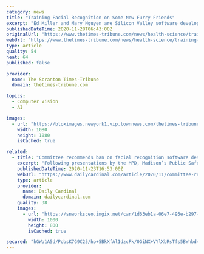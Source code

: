 ```yaml
---
category: news
title: "Training Facial Recognition on Some New Furry Friends"
excerpt: "Ed Miller and Mary Nguyen are Silicon Valley software developers by day, but moonlight at solving an unusually fuzzy problem."
publishedDateTime: 2020-11-28T06:43:00Z
originalUrl: "https://www.thetimes-tribune.com/news/health-science/training-facial-recognition-on-some-new-furry-friends/article_f5c944b8-0a00-5f31-ad9e-8abc0f74debc.html"
webUrl: "https://www.thetimes-tribune.com/news/health-science/training-facial-recognition-on-some-new-furry-friends/article_f5c944b8-0a00-5f31-ad9e-8abc0f74debc.html"
type: article
quality: 54
heat: 64
published: false

provider:
  name: The Scranton Times-Tribune
  domain: thetimes-tribune.com

topics:
  - Computer Vision
  - AI

images:
  - url: "https://bloximages.newyork1.vip.townnews.com/thetimes-tribune.com/content/tncms/custom/image/590573fe-bcc2-11ea-a70c-9fc5e1d62811.jpg"
    width: 1080
    height: 1080
    isCached: true

related:
  - title: "Committee recommends ban on facial recognition software despite MPD pushback"
    excerpt: "Following presentations by the MPD, Madison’s Public Safety Review Committee voted to recommend legislation banning facial recognition software."
    publishedDateTime: 2020-11-23T16:53:00Z
    webUrl: "https://www.dailycardinal.com/article/2020/11/committee-recommends-ban-on-facial-recognition-software-despite-mpd-pushback"
    type: article
    provider:
      name: Daily Cardinal
      domain: dailycardinal.com
    quality: 38
    images:
      - url: "https://snworksceo.imgix.net/car/1d63eb1a-06e7-495e-b297-ce276107c9c3.sized-1000x1000.jpg?w=1000"
        width: 1000
        height: 800
        isCached: true

secured: "hGWo1A5d/PobsK7G9C25/ho+5BkXfAl1dzcPk/0GiNX+VYlXbRsTfs5BWnbd4LjJcEVFy3m6r+zbYOniTZS0Hwnx9c+1Jb2kfvh2pHZ/E/wmqGZoO0418SFf+EWK9bpyjNjxkbf3OXot5o8WQG9OkGOPz54cxH8uDm2J+ro7z/7iPZG2vbX92UPHtUg8eqtElAjCmVSy7dppiZCkCjMhx5qsfUXKM2ucgUEh8bki1NocuMq4bu5XTtsoi6Bpv6ZJ5vXU8GmP1uzxNuavZ8dSnJ9udtDS6e82lfb1RKOsWGHNwcuZV0YD+fUq+tayR9XZY3aIcc5pi63KGa7W8PupefkoZ6h5k6UI73pdzHXtYHs=;pwoGiaEhaINxhoAcbLs/Yw=="
---
```


